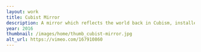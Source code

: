 ```yaml
---
layout: work
title: Cubist Mirror
description: A mirror which reflects the world back in Cubism, installed for alt-AI
year: 2016
thumbnail: /images/home/thumb_cubist-mirror.jpg
alt_url: https://vimeo.com/167910860
---
```



